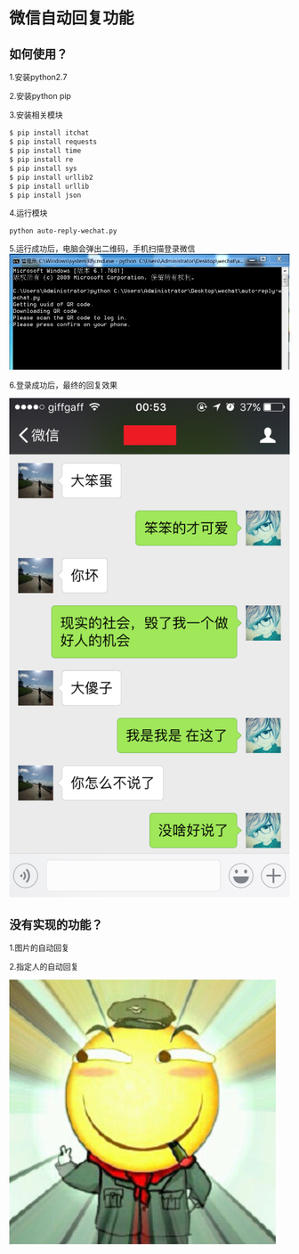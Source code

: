 # 微信自动回复功能

## 如何使用？
 1.安装python2.7  
 
 2.安装python pip
 
 3.安装相关模块  
```
$ pip install itchat
$ pip install requests
$ pip install time
$ pip install re
$ pip install sys
$ pip install urllib2
$ pip install urllib
$ pip install json
```
4.运行模块  
```
python auto-reply-wechat.py
```

5.运行成功后，电脑会弹出二维码，手机扫描登录微信  
![](2.jpg)

6.登录成功后，最终的回复效果  

![](3.jpg)

## 没有实现的功能？
1.图片的自动回复

2.指定人的自动回复

![](1.jpg)
